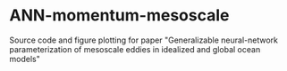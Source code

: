 # ANN-momentum-mesoscale
Source code and figure plotting for paper "Generalizable neural-network parameterization of mesoscale eddies in idealized and global ocean models"
